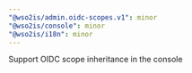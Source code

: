 ```yaml
---
"@wso2is/admin.oidc-scopes.v1": minor
"@wso2is/console": minor
"@wso2is/i18n": minor
---
```


Support OIDC scope inheritance in the console
